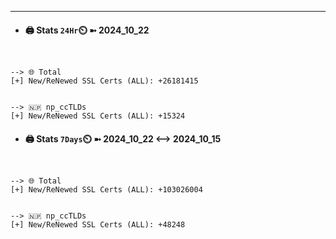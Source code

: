 

---
- #### 🖨️ **Stats** `24Hr`⏲️ ➼ 2024_10_22
```console


--> 🌐 Total
[+] New/ReNewed SSL Certs (ALL): +26181415


--> 🇳🇵 np_ccTLDs
[+] New/ReNewed SSL Certs (ALL): +15324

```

- #### 🖨️ **Stats** `7Days`⏲️ ➼ 2024_10_22 <--> 2024_10_15
```console


--> 🌐 Total
[+] New/ReNewed SSL Certs (ALL): +103026004


--> 🇳🇵 np_ccTLDs
[+] New/ReNewed SSL Certs (ALL): +48248

```

